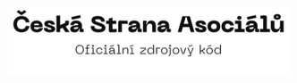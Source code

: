 <p align="center">
  <picture>
    <source media="(prefers-color-scheme: dark)" srcset="./header-light.png" />
    <img src="./header-dark.png" alt="Česká Strana Asociálů" />
  </picture>
</p>